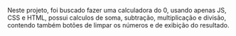 Neste projeto, foi buscado fazer uma calculadora do 0, usando apenas JS, CSS e HTML, possui calculos de soma, subtração, multiplicação e divisão, contendo também botões de limpar os números e de exibição do resultado.